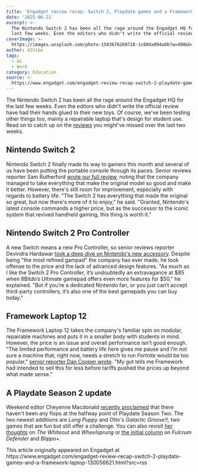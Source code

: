 ```yaml
---
title: 'Engadget review recap: Switch 2, Playdate games and a Framework laptop'
date: '2025-06-21'
excerpt: >-
  The Nintendo Switch 2 has been all the rage around the Engadget HQ for the
  last few weeks. Even the editors who didn't write the official review have...
coverImage: >-
  https://images.unsplash.com/photo-1503676260728-1c00da094a0b?w=400&h=200&fit=crop&auto=format
author: AIVibe
tags:
  - Ai
  - Work
category: Education
source: >-
  https://www.engadget.com/engadget-review-recap-switch-2-playdate-games-and-a-framework-laptop-130056621.html?src=rss
---
```

<p>The Nintendo Switch 2 has been all the rage around the Engadget HQ for the last few weeks. Even the editors who didn't write the official review have had their hands glued to their new toys. Of course, we've been testing other things too, mainly a repairable laptop that's design for student use. Read on to catch up on the <a data-i13n="cpos:1;pos:1" href="https://www.engadget.com/reviews/">reviews</a> you might've missed over the last two weeks.&nbsp;</p> 
<h2 id="jump-link-nintendo-switch-2">Nintendo Switch 2</h2> 
<p>
 <core-commerce id="30b4706d938247f7aeeb8ca67f8e06a2" data-type="product-list" data-original-url="https://www.walmart.com/ip/Nintendo-Switch-2-System/15949610846?classType=REGULAR"></core-commerce></p> 
<p>Nintendo Switch 2 finally made its way to gamers this month and several of us have been putting the portable console through its paces. Senior reviews reporter Sam Rutherford <a data-i13n="cpos:2;pos:1" href="https://www.engadget.com/gaming/nintendo/nintendo-switch-2-review-more-of-what-you-love-120048430.html">wrote our full review</a>, noting that the company managed to take everything that make the original model so good and make it better. However, there's still room for improvement, especially with regards to battery life. "The Switch 2 has everything that made the original so great, but now there's more of it to enjoy," he said. "Granted, Nintendo's latest console commands a higher price, but as the successor to the iconic system that revived handheld gaming, this thing is worth it."</p> <span id="end-legacy-contents"></span>
<h2 id="jump-link-nintendo-switch-2-pro-controller">Nintendo Switch 2 Pro Controller</h2> 
<p>
 <core-commerce id="b4e90e79d8cb4a459abdb5bb971998be" data-type="product-list" data-original-url="https://www.bestbuy.com/site/nintendo-switch-2-pro-controller-black/6625904.p?skuId=6625904"></core-commerce></p> 
<p>A new Switch means a new Pro Controller, so senior reviews reporter Devindra Hardawar <a data-i13n="cpos:3;pos:1" href="https://www.engadget.com/gaming/nintendo/switch-2-pro-controller-review-nintendos-best-gamepad-simply-costs-too-much-151330215.html">took a deep dive on Nintendo's new accessory</a>. Despite being "the most refined gampad" the company has ever made, he took offense to the price and the lack of advanced design features. "As much as I like the Switch 2 Pro Controller, it’s undoubtedly an extravagance at $85 when 8Bitdo’s Ultimate gamepad offers even more features for $50," he explained. "But if you’re a dedicated Nintendo fan, or you just can’t accept third-party controllers, it’s also one of the best gamepads you can buy today."</p> 
<h2 id="jump-link-framework-laptop-12">Framework Laptop 12</h2> 
<p>
 <core-commerce id="ba976641b9274f35b194012ab94055c6" data-type="product-list" data-original-url="https://frame.work/products/laptop12-diy-intel-13gen/configuration/new"></core-commerce></p> 
<p>The Framework Laptop 12 takes the company's familiar spin on modular, repairable machines and puts it in a smaller body with students in mind. However, the price is an issue and overall performance isn't good enough. "The limited performance and battery life here gives me pause and I’m not sure a machine that, right now, needs a stretch to run <em>Fortnite</em> would be too popular," <a data-i13n="cpos:4;pos:1" href="https://www.engadget.com/computing/laptops/framework-laptop-12-review-doing-the-right-thing-comes-at-a-cost-150014067.html">senior reporter Dan Cooper wrote</a>. "My gut tells me Framework had intended to sell this for less before tariffs pushed the prices up beyond what made sense."</p> 
<h2 id="jump-link-a-playdate-season-2-update">A Playdate Season 2 update</h2> 
<p>Weekend editor Cheyenne Macdonald <a data-i13n="cpos:5;pos:1" href="https://www.engadget.com/gaming/playdate-season-2-review-long-puppy-and-ottos-galactic-groove-130025012.html">recently proclaimed</a> that there haven't been any flops at the halfway point of Playdate Season Two. The two newest additions are <em>Long Puppy</em> and <em>Otto's Galactic Groove!!, </em>two games that are fun but still offer a challenge. You can also revisit <a data-i13n="cpos:6;pos:1" href="https://www.engadget.com/gaming/playdate-season-2-review-the-whiteout-and-wheelsprung-130014285.html">her thoughts</a> on <em>The Whiteout </em>and <em>Wheelsprung </em>or <a data-i13n="cpos:7;pos:1" href="https://www.engadget.com/gaming/playdate-season-2-review-fulcrum-defender-dig-dig-dino-and-blippo-140036697.html">the initial column</a> on <em>Fulcrum Defender </em>and <em>Blippo+.</em></p>This article originally appeared on Engadget at https://www.engadget.com/engadget-review-recap-switch-2-playdate-games-and-a-framework-laptop-130056621.html?src=rss
